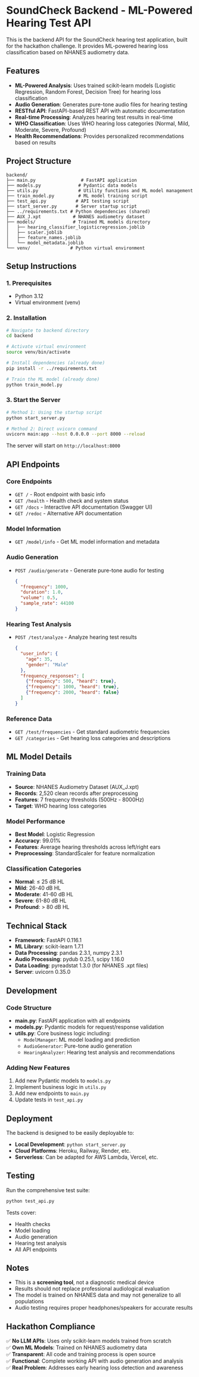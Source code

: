 # SoundCheck Backend - ML-Powered Hearing Test API

This is the backend API for the SoundCheck hearing test application, built for the hackathon challenge. It provides ML-powered hearing loss classification based on NHANES audiometry data.

## Features

- **ML-Powered Analysis**: Uses trained scikit-learn models (Logistic Regression, Random Forest, Decision Tree) for hearing loss classification
- **Audio Generation**: Generates pure-tone audio files for hearing testing
- **RESTful API**: FastAPI-based REST API with automatic documentation
- **Real-time Processing**: Analyzes hearing test results in real-time
- **WHO Classification**: Uses WHO hearing loss categories (Normal, Mild, Moderate, Severe, Profound)
- **Health Recommendations**: Provides personalized recommendations based on results

## Project Structure

```
backend/
├── main.py                 # FastAPI application
├── models.py              # Pydantic data models
├── utils.py               # Utility functions and ML model management
├── train_model.py         # ML model training script
├── test_api.py           # API testing script
├── start_server.py       # Server startup script
├── ../requirements.txt # Python dependencies (shared)
├── AUX_J.xpt            # NHANES audiometry dataset
├── models/              # Trained ML models directory
│   ├── hearing_classifier_logisticregression.joblib
│   ├── scaler.joblib
│   ├── feature_names.joblib
│   └── model_metadata.joblib
└── venv/               # Python virtual environment
```

## Setup Instructions

### 1. Prerequisites
- Python 3.12
- Virtual environment (venv)

### 2. Installation

```bash
# Navigate to backend directory
cd backend

# Activate virtual environment
source venv/bin/activate

# Install dependencies (already done)
pip install -r ../requirements.txt

# Train the ML model (already done)
python train_model.py
```

### 3. Start the Server

```bash
# Method 1: Using the startup script
python start_server.py

# Method 2: Direct uvicorn command
uvicorn main:app --host 0.0.0.0 --port 8000 --reload
```

The server will start on `http://localhost:8000`

## API Endpoints

### Core Endpoints

- `GET /` - Root endpoint with basic info
- `GET /health` - Health check and system status
- `GET /docs` - Interactive API documentation (Swagger UI)
- `GET /redoc` - Alternative API documentation

### Model Information

- `GET /model/info` - Get ML model information and metadata

### Audio Generation

- `POST /audio/generate` - Generate pure-tone audio for testing
  ```json
  {
    "frequency": 1000,
    "duration": 1.0,
    "volume": 0.5,
    "sample_rate": 44100
  }
  ```

### Hearing Test Analysis

- `POST /test/analyze` - Analyze hearing test results
  ```json
  {
    "user_info": {
      "age": 35,
      "gender": "Male"
    },
    "frequency_responses": [
      {"frequency": 500, "heard": true},
      {"frequency": 1000, "heard": true},
      {"frequency": 2000, "heard": false}
    ]
  }
  ```

### Reference Data

- `GET /test/frequencies` - Get standard audiometric frequencies
- `GET /categories` - Get hearing loss categories and descriptions

## ML Model Details

### Training Data
- **Source**: NHANES Audiometry Dataset (AUX_J.xpt)
- **Records**: 2,520 clean records after preprocessing
- **Features**: 7 frequency thresholds (500Hz - 8000Hz)
- **Target**: WHO hearing loss categories

### Model Performance
- **Best Model**: Logistic Regression
- **Accuracy**: 99.01%
- **Features**: Average hearing thresholds across left/right ears
- **Preprocessing**: StandardScaler for feature normalization

### Classification Categories
- **Normal**: ≤ 25 dB HL
- **Mild**: 26-40 dB HL  
- **Moderate**: 41-60 dB HL
- **Severe**: 61-80 dB HL
- **Profound**: > 80 dB HL

## Technical Stack

- **Framework**: FastAPI 0.116.1
- **ML Library**: scikit-learn 1.7.1
- **Data Processing**: pandas 2.3.1, numpy 2.3.1
- **Audio Processing**: pydub 0.25.1, scipy 1.16.0
- **Data Loading**: pyreadstat 1.3.0 (for NHANES .xpt files)
- **Server**: uvicorn 0.35.0

## Development

### Code Structure

- **main.py**: FastAPI application with all endpoints
- **models.py**: Pydantic models for request/response validation
- **utils.py**: Core business logic including:
  - `ModelManager`: ML model loading and prediction
  - `AudioGenerator`: Pure-tone audio generation
  - `HearingAnalyzer`: Hearing test analysis and recommendations

### Adding New Features

1. Add new Pydantic models to `models.py`
2. Implement business logic in `utils.py`
3. Add new endpoints to `main.py`
4. Update tests in `test_api.py`

## Deployment

The backend is designed to be easily deployable to:
- **Local Development**: `python start_server.py`
- **Cloud Platforms**: Heroku, Railway, Render, etc.
- **Serverless**: Can be adapted for AWS Lambda, Vercel, etc.

## Testing

Run the comprehensive test suite:

```bash
python test_api.py
```

Tests cover:
- Health checks
- Model loading
- Audio generation
- Hearing test analysis
- All API endpoints

## Notes

- This is a **screening tool**, not a diagnostic medical device
- Results should not replace professional audiological evaluation
- The model is trained on NHANES data and may not generalize to all populations
- Audio testing requires proper headphones/speakers for accurate results

## Hackathon Compliance

✅ **No LLM APIs**: Uses only scikit-learn models trained from scratch  
✅ **Own ML Models**: Trained on NHANES audiometry data  
✅ **Transparent**: All code and training process is open source  
✅ **Functional**: Complete working API with audio generation and analysis  
✅ **Real Problem**: Addresses early hearing loss detection and awareness
